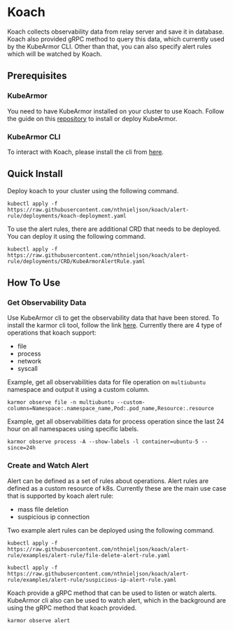# Koach

Koach collects observability data from relay server and save it in database. Koach also provided gRPC method to query this data, which currently used by the KubeArmor CLI.
Other than that, you can also specify alert rules which will be watched by Koach.

## Prerequisites

### KubeArmor
You need to have KubeArmor installed on your cluster to use Koach. Follow the guide on this [repository](https://github.com/kubearmor/KubeArmor) to install or deploy KubeArmor.

### KubeArmor CLI
To interact with Koach, please install the cli from [here](https://github.com/nthnieljson/kubearmor-client/tree/observe-cmd-init).

## Quick Install
Deploy koach to your cluster using the following command.
```
kubectl apply -f https://raw.githubusercontent.com/nthnieljson/koach/alert-rule/deployments/koach-deployment.yaml
```

To use the alert rules, there are additional CRD that needs to be deployed. You can deploy it using the following command.
```
kubectl apply -f https://raw.githubusercontent.com/nthnieljson/koach/alert-rule/deployments/CRD/KubeArmorAlertRule.yaml
```

## How To Use

### Get Observability Data
Use KubeArmor cli to get the observability data that have been stored. To install the karmor cli tool, follow the link [here](https://github.com/kubearmor/kubearmor-client/#from-script). Currently there are 4 type of operations that koach support:
- file
- process
- network
- syscall

Example, get all observabilities data for file operation on `multiubuntu` namespace and output it using a custom column.
```
karmor observe file -n multiubuntu --custom-columns=Namespace:.namespace_name,Pod:.pod_name,Resource:.resource
```

Example, get all observabilities data for process operation since the last 24 hour on all namespaces using specific labels.
```
karmor observe process -A --show-labels -l container=ubuntu-5 --since=24h
``` 

### Create and Watch Alert
Alert can be defined as a set of rules about operations. Alert rules are defined as a custom resource of k8s. Currently these are the main use case that is supported by koach alert rule:
- mass file deletion
- suspicious ip connection

Two example alert rules can be deployed using the following command.
```
kubectl apply -f https://raw.githubusercontent.com/nthnieljson/koach/alert-rule/examples/alert-rule/file-delete-alert-rule.yaml

kubectl apply -f https://raw.githubusercontent.com/nthnieljson/koach/alert-rule/examples/alert-rule/suspicious-ip-alert-rule.yaml
```

Koach provide a gRPC method that can be used to listen or watch alerts. KubeArmor cli also can be used to watch alert, which in the background are using the gRPC method that koach provided.
```
karmor observe alert
```
